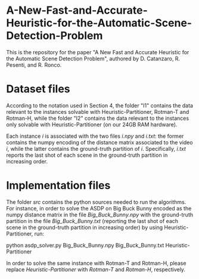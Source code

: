 # A-New-Fast-and-Accurate-Heuristic-for-the-Automatic-Scene-Detection-Problem


This is the repository for the paper "A New Fast and Accurate Heuristic for the Automatic Scene Detection Problem", authored by D. Catanzaro, R. Pesenti, and R. Ronco.<br>

<h1>Dataset files</h1>
According to the notation used in Section 4, the folder "I1" contains the data relevant to the instances solvable with Heuristic-Partitioner, Rotman-T and Rotman-H, while the folder "I2" contains the data relevant to the instances only solvable with Heuristic-Partitioner (on our 24GB RAM hardware).<br>

Each instance *i* is associated with the two files *i.npy* and *i.txt*: the former contains the numpy encoding of the distance matrix associated to the video *i*, while the latter contains the ground-truth partition of *i*. Specifically, *i.txt* reports the last shot of each scene in the ground-truth partition in increasing order.


<h1>Implementation files</h1>

The folder *src* contains the python sources needed to run the algorithms. For instance, in order to solve the ASDP on Big Buck Bunny encoded as the numpy distance matrix in the file *Big_Buck_Bunny.npy* with the ground-truth partition in the file *Big_Buck_Bunny.txt* (reporting the last shot of each scene in the ground-truth partition in increasing order) by using Heuristic-Partitioner, run:<br>

python asdp_solver.py Big_Buck_Bunny.npy Big_Buck_Bunny.txt Heuristic-Partitioner

In order to solve the same instance with Rotman-T and Rotman-H, please replace *Heuristic-Partitioner* with *Rotman-T* and *Rotman-H*, respectively.
